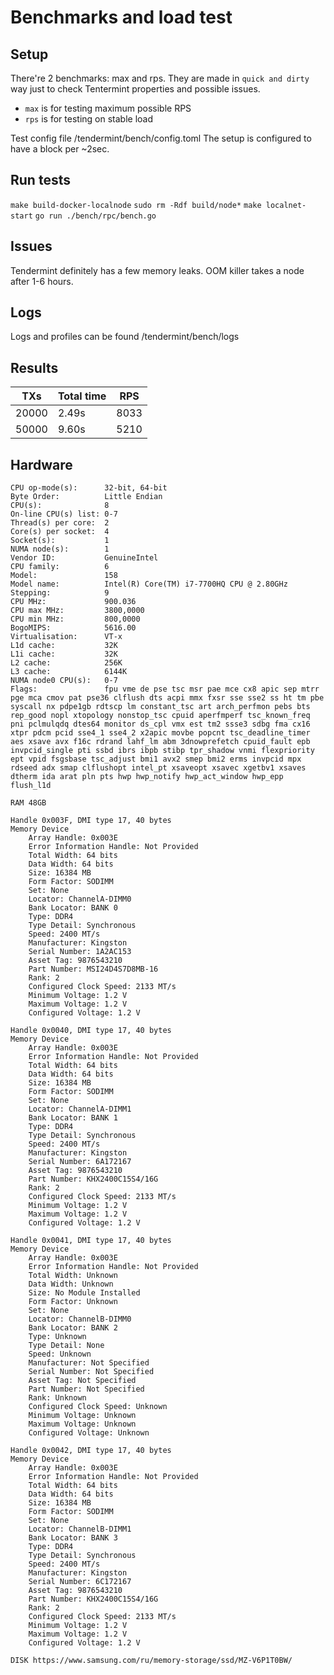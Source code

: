 # Benchmarks and load test

## Setup
There're 2 benchmarks: max and rps. They are made in `quick and dirty` way just to check Tentermint properties and possible issues.
* `max` is for testing maximum possible RPS
* `rps` is for testing on stable load

Test config file /tendermint/bench/config.toml The setup is configured to have a block per ~2sec.

## Run tests
`make build-docker-localnode`
`sudo rm -Rdf build/node*`
`make localnet-start`
`go run ./bench/rpc/bench.go`

## Issues
Tendermint definitely has a few memory leaks. OOM killer takes a node after 1-6 hours.

## Logs
Logs and profiles can be found /tendermint/bench/logs

## Results
| TXs | Total time | RPS |
| --- | ---------- | --- |
| 20000 | 2.49s | 8033 |
| 50000 | 9.60s | 5210 |

## Hardware
```Architecture:        x86_64
CPU op-mode(s):      32-bit, 64-bit
Byte Order:          Little Endian
CPU(s):              8
On-line CPU(s) list: 0-7
Thread(s) per core:  2
Core(s) per socket:  4
Socket(s):           1
NUMA node(s):        1
Vendor ID:           GenuineIntel
CPU family:          6
Model:               158
Model name:          Intel(R) Core(TM) i7-7700HQ CPU @ 2.80GHz
Stepping:            9
CPU MHz:             900.036
CPU max MHz:         3800,0000
CPU min MHz:         800,0000
BogoMIPS:            5616.00
Virtualisation:      VT-x
L1d cache:           32K
L1i cache:           32K
L2 cache:            256K
L3 cache:            6144K
NUMA node0 CPU(s):   0-7
Flags:               fpu vme de pse tsc msr pae mce cx8 apic sep mtrr pge mca cmov pat pse36 clflush dts acpi mmx fxsr sse sse2 ss ht tm pbe syscall nx pdpe1gb rdtscp lm constant_tsc art arch_perfmon pebs bts rep_good nopl xtopology nonstop_tsc cpuid aperfmperf tsc_known_freq pni pclmulqdq dtes64 monitor ds_cpl vmx est tm2 ssse3 sdbg fma cx16 xtpr pdcm pcid sse4_1 sse4_2 x2apic movbe popcnt tsc_deadline_timer aes xsave avx f16c rdrand lahf_lm abm 3dnowprefetch cpuid_fault epb invpcid_single pti ssbd ibrs ibpb stibp tpr_shadow vnmi flexpriority ept vpid fsgsbase tsc_adjust bmi1 avx2 smep bmi2 erms invpcid mpx rdseed adx smap clflushopt intel_pt xsaveopt xsavec xgetbv1 xsaves dtherm ida arat pln pts hwp hwp_notify hwp_act_window hwp_epp flush_l1d
```

```
RAM 48GB

Handle 0x003F, DMI type 17, 40 bytes
Memory Device
	Array Handle: 0x003E
	Error Information Handle: Not Provided
	Total Width: 64 bits
	Data Width: 64 bits
	Size: 16384 MB
	Form Factor: SODIMM
	Set: None
	Locator: ChannelA-DIMM0
	Bank Locator: BANK 0
	Type: DDR4
	Type Detail: Synchronous
	Speed: 2400 MT/s
	Manufacturer: Kingston
	Serial Number: 1A2AC153
	Asset Tag: 9876543210
	Part Number: MSI24D4S7D8MB-16    
	Rank: 2
	Configured Clock Speed: 2133 MT/s
	Minimum Voltage: 1.2 V
	Maximum Voltage: 1.2 V
	Configured Voltage: 1.2 V

Handle 0x0040, DMI type 17, 40 bytes
Memory Device
	Array Handle: 0x003E
	Error Information Handle: Not Provided
	Total Width: 64 bits
	Data Width: 64 bits
	Size: 16384 MB
	Form Factor: SODIMM
	Set: None
	Locator: ChannelA-DIMM1
	Bank Locator: BANK 1
	Type: DDR4
	Type Detail: Synchronous
	Speed: 2400 MT/s
	Manufacturer: Kingston
	Serial Number: 6A172167
	Asset Tag: 9876543210
	Part Number: KHX2400C15S4/16G    
	Rank: 2
	Configured Clock Speed: 2133 MT/s
	Minimum Voltage: 1.2 V
	Maximum Voltage: 1.2 V
	Configured Voltage: 1.2 V

Handle 0x0041, DMI type 17, 40 bytes
Memory Device
	Array Handle: 0x003E
	Error Information Handle: Not Provided
	Total Width: Unknown
	Data Width: Unknown
	Size: No Module Installed
	Form Factor: Unknown
	Set: None
	Locator: ChannelB-DIMM0
	Bank Locator: BANK 2
	Type: Unknown
	Type Detail: None
	Speed: Unknown
	Manufacturer: Not Specified
	Serial Number: Not Specified
	Asset Tag: Not Specified
	Part Number: Not Specified
	Rank: Unknown
	Configured Clock Speed: Unknown
	Minimum Voltage: Unknown
	Maximum Voltage: Unknown
	Configured Voltage: Unknown

Handle 0x0042, DMI type 17, 40 bytes
Memory Device
	Array Handle: 0x003E
	Error Information Handle: Not Provided
	Total Width: 64 bits
	Data Width: 64 bits
	Size: 16384 MB
	Form Factor: SODIMM
	Set: None
	Locator: ChannelB-DIMM1
	Bank Locator: BANK 3
	Type: DDR4
	Type Detail: Synchronous
	Speed: 2400 MT/s
	Manufacturer: Kingston
	Serial Number: 6C172167
	Asset Tag: 9876543210
	Part Number: KHX2400C15S4/16G    
	Rank: 2
	Configured Clock Speed: 2133 MT/s
	Minimum Voltage: 1.2 V
	Maximum Voltage: 1.2 V
	Configured Voltage: 1.2 V
```

```DISK https://www.samsung.com/ru/memory-storage/ssd/MZ-V6P1T0BW/```
